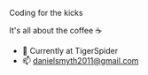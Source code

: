 Coding for the kicks

It's all about the coffee ☕️

- 🔭  Currently at TigerSpider
- 📫  danielsmyth2011@gmail.com
